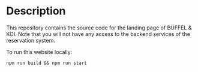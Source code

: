 # Description

This repository contains the source code for the landing page of BÜFFEL & KOI. Note that you will not have any access to the backend services of the reservation system.

To run this website locally:

`npm run build && npm run start`
